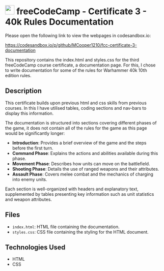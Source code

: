 # <img src="https://design-style-guide.freecodecamp.org/downloads/fcc_secondary_small.svg" width="30px"> freeCodeCamp - Certificate 3 - 40k Rules Documentation

Please open the following link to view the webpages in codesandbox.io:

https://codesandbox.io/p/github/MCooper1210/fcc-certificate-3-documentation

This repository contains the index.html and styles.css for the third freeCodeCamp course certificate, a documentation page. For this, I chose to write documentation for some of the rules for Warhammer 40k 10th edition rules.

## Description

This certificate builds upon previous html and css skills from previous courses. In this I have utilised tables, coding sections and nav-bars to display this information.

The documentation is structured into sections covering different phases of the game, it does not contain all of the rules for the game as this page would be significantly longer:

- **Introduction**: Provides a brief overview of the game and the steps before the first turn.
- **Command Phase**: Explains the actions and abilities available during this phase.
- **Movement Phase**: Describes how units can move on the battlefield.
- **Shooting Phase**: Details the use of ranged weapons and their attributes.
- **Assault Phase**: Covers melee combat and the mechanics of charging into enemy units.

Each section is well-organized with headers and explanatory text, supplemented by tables presenting key information such as unit statistics and weapon attributes.

## Files

- `index.html`: HTML file containing the documentation.
- `styles.css`: CSS file containing the styling for the HTML document.

## Technologies Used

- HTML
- CSS
